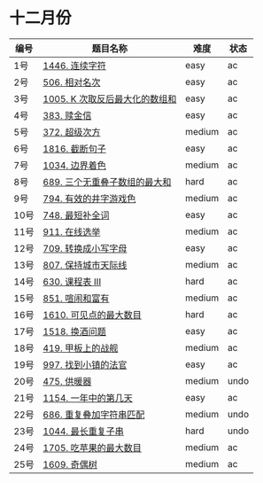 # 十二月份

**编号**|**题目名称**|**难度**|**状态**
--------|------------|--------|--------
1号|[1446. 连续字符](./第1题%201446.%20连续字符)|easy|ac
2号|[506. 相对名次](./第2题%20506.%20相对名次)|easy|ac
3号|[1005. K 次取反后最大化的数组和](./第3题%201005.%20K%20次取反后最大化的数组和)|easy|ac
4号|[383. 赎金信](./第4题%20383.%20赎金信)|easy|ac
5号|[372. 超级次方](./第5题%20372.%20超级次方)|medium|ac
6号|[1816. 截断句子](./第6题%201816.%20截断句子)|easy|ac
7号|[1034. 边界着色](./第7题%201034.%20边界着色)|medium|ac
8号|[689. 三个无重叠子数组的最大和](./第8题%20689.%20三个无重叠子数组的最大和)|hard|ac
9号|[794. 有效的井字游戏色](./第9题%20794.%20有效的井字游戏色)|medium|ac
10号|[748. 最短补全词](./第10题%20748.%20最短补全词)|easy|ac
11号|[911. 在线选举](./第11题%20911.%20在线选举)|medium|ac
12号|[709. 转换成小写字母](./第12题%20709.%20转换成小写字母)|easy|ac
13号|[807. 保持城市天际线](./第13题%20807.%20保持城市天际线)|medium|ac
14号|[630. 课程表 III](./第14题%20630.%20课程表%20III)|hard|ac
15号|[851. 喧闹和富有](./第15题%20851.%20喧闹和富有)|medium|ac
16号|[1610. 可见点的最大数目](./第16题%201610.%20可见点的最大数目)|hard|ac
17号|[1518. 换酒问题](./第17题%201518.%20换酒问题)|easy|ac
18号|[419. 甲板上的战舰](./第18题%20419.%20甲板上的战舰)|medium|ac
19号|[997. 找到小镇的法官](./第19题%20997.%20找到小镇的法官)|easy|ac
20号|[475. 供暖器](./第20题%20475.%20供暖器)|medium|undo
21号|[1154. 一年中的第几天](./第21题%201154.%20一年中的第几天)|easy|ac
22号|[686. 重复叠加字符串匹配](./第22题%20686.%20重复叠加字符串匹配)|medium|undo
23号|[1044. 最长重复子串](./第23题%201044.%20最长重复子串)|hard|undo
24号|[1705. 吃苹果的最大数目](./第24题%201705.%20吃苹果的最大数目)|medium|ac
25号|[1609. 奇偶树](./第25题%201609.%20奇偶树)|medium|ac
